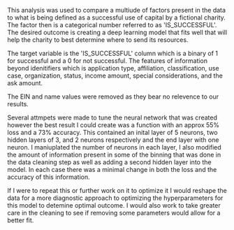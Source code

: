 This analysis was used to compare a multiude of factors present in the data to what is being defined as a successful use of capital by a fictional charity. The factor then is a categorical number referred to as 'IS_SUCCESSFUL'. The desired outcome is creating a deep learning model that fits well that will help the charity to best determine where to send its resources.

The target variable is the 'IS_SUCCESSFUL' column which is a binary of 1 for successful and a 0 for not successful.
The features of information beyond idenitifiers which is application type, affiliation, classification, use case, organization, status, income amount, special considerations, and the ask amount.

The EIN and name values were removed as they bear no relevence to our results.

Several attmpets were made to tune the neural network that was created however the best result I could create was a function with an approx 55% loss and a 73% accuracy. This contained an inital layer of 5 neurons, two hidden layers of 3, and 2 neurons respectively and the end layer with one neuron. I maniuplated the number of neurons in each layer, I also modified the amount of information present in some of the binning that was done in the data cleaning step as well as adding a second hidden layer into the model. In each case there was a minimal change in both the loss and the accuracy of this information. 

If I were to repeat this or further work on it to optimize it I would reshape the data for a more diagnostic approach to optimizing the hyperparameters for this model to detemine optimal outcome. I would also work to take greater care in the cleaning to see if removing some parameters would allow for a better fit. 
